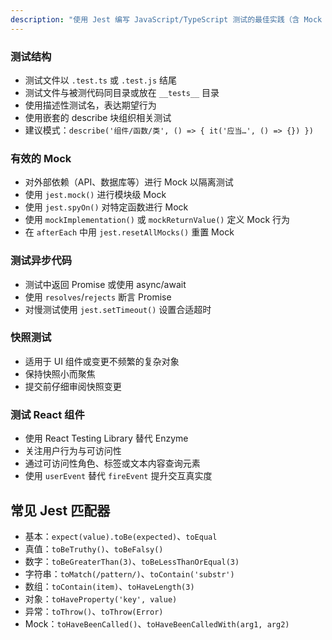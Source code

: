 ```yaml
---
description: "使用 Jest 编写 JavaScript/TypeScript 测试的最佳实践（含 Mock 策略、结构与常见模式）"
---
```


### 测试结构

- 测试文件以 `.test.ts` 或 `.test.js` 结尾
- 测试文件与被测代码同目录或放在 `__tests__` 目录
- 使用描述性测试名，表达期望行为
- 使用嵌套的 describe 块组织相关测试
- 建议模式：`describe('组件/函数/类', () => { it('应当…', () => {}) })`

### 有效的 Mock

- 对外部依赖（API、数据库等）进行 Mock 以隔离测试
- 使用 `jest.mock()` 进行模块级 Mock
- 使用 `jest.spyOn()` 对特定函数进行 Mock
- 使用 `mockImplementation()` 或 `mockReturnValue()` 定义 Mock 行为
- 在 `afterEach` 中用 `jest.resetAllMocks()` 重置 Mock

### 测试异步代码

- 测试中返回 Promise 或使用 async/await
- 使用 `resolves`/`rejects` 断言 Promise
- 对慢测试使用 `jest.setTimeout()` 设置合适超时

### 快照测试

- 适用于 UI 组件或变更不频繁的复杂对象
- 保持快照小而聚焦
- 提交前仔细审阅快照变更

### 测试 React 组件

- 使用 React Testing Library 替代 Enzyme
- 关注用户行为与可访问性
- 通过可访问性角色、标签或文本内容查询元素
- 使用 `userEvent` 替代 `fireEvent` 提升交互真实度

## 常见 Jest 匹配器

- 基本：`expect(value).toBe(expected)`、`toEqual`
- 真值：`toBeTruthy()`、`toBeFalsy()`
- 数字：`toBeGreaterThan(3)`、`toBeLessThanOrEqual(3)`
- 字符串：`toMatch(/pattern/)`、`toContain('substr')`
- 数组：`toContain(item)`、`toHaveLength(3)`
- 对象：`toHaveProperty('key', value)`
- 异常：`toThrow()`、`toThrow(Error)`
- Mock：`toHaveBeenCalled()`、`toHaveBeenCalledWith(arg1, arg2)`

```

```

